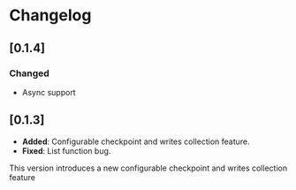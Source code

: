 # Changelog

## [0.1.4]
### Changed
- Async support

## [0.1.3]

- **Added**: Configurable checkpoint and writes collection feature.
- **Fixed**: List function bug.

This version introduces a new configurable checkpoint and writes collection feature